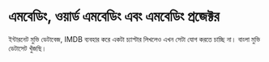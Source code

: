 # এমবেডিং, ওয়ার্ড এমবেডিং এবং এমবেডিং প্রজেক্টর

ইন্টারনেট মুভি ডেটাবেজ, IMDB ব্যবহার করে একটা চ্যাপ্টার লিখলেও এখন সেটা যোগ করতে চাচ্ছি না। বাংলা মুভি ডেটাসেট খুঁজছি। 

